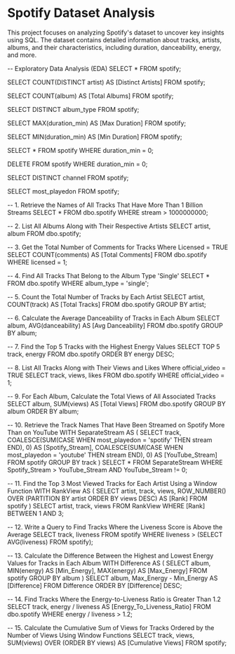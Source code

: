 # Spotify Dataset Analysis

This project focuses on analyzing Spotify's dataset to uncover key insights using SQL. The dataset contains detailed information about tracks, artists, albums, and their characteristics, including duration, danceability, energy, and more.

-- Exploratory Data Analysis (EDA)
SELECT * FROM spotify;

SELECT COUNT(DISTINCT artist) AS [Distinct Artists] FROM spotify;

SELECT COUNT(album) AS [Total Albums] FROM spotify;

SELECT DISTINCT album_type FROM spotify;

SELECT MAX(duration_min) AS [Max Duration] FROM spotify;

SELECT MIN(duration_min) AS [Min Duration] FROM spotify;

SELECT * 
FROM spotify
WHERE duration_min = 0;

DELETE FROM spotify
WHERE duration_min = 0;

SELECT DISTINCT channel FROM spotify;

SELECT most_playedon FROM spotify;

-- 1. Retrieve the Names of All Tracks That Have More Than 1 Billion Streams
SELECT * 
FROM dbo.spotify
WHERE stream > 1000000000;

-- 2. List All Albums Along with Their Respective Artists
SELECT artist, album 
FROM dbo.spotify;

-- 3. Get the Total Number of Comments for Tracks Where Licensed = TRUE
SELECT COUNT(comments) AS [Total Comments]
FROM dbo.spotify
WHERE licensed = 1;

-- 4. Find All Tracks That Belong to the Album Type 'Single'
SELECT * 
FROM dbo.spotify 
WHERE album_type = 'single';

-- 5. Count the Total Number of Tracks by Each Artist
SELECT artist, COUNT(track) AS [Total Tracks]
FROM dbo.spotify
GROUP BY artist;

-- 6. Calculate the Average Danceability of Tracks in Each Album
SELECT album, AVG(danceability) AS [Avg Danceability]
FROM dbo.spotify
GROUP BY album;

-- 7. Find the Top 5 Tracks with the Highest Energy Values
SELECT TOP 5 track, energy
FROM dbo.spotify
ORDER BY energy DESC;

-- 8. List All Tracks Along with Their Views and Likes Where official_video = TRUE
SELECT track, views, likes 
FROM dbo.spotify
WHERE official_video = 1;

-- 9. For Each Album, Calculate the Total Views of All Associated Tracks
SELECT album, SUM(views) AS [Total Views]
FROM dbo.spotify
GROUP BY album
ORDER BY album;

-- 10. Retrieve the Track Names That Have Been Streamed on Spotify More Than on YouTube
WITH SeparateStream AS (
    SELECT track,
           COALESCE(SUM(CASE WHEN most_playedon = 'spotify' THEN stream END), 0) AS [Spotify_Stream],
           COALESCE(SUM(CASE WHEN most_playedon = 'youtube' THEN stream END), 0) AS [YouTube_Stream]
    FROM spotify
    GROUP BY track
)
SELECT *
FROM SeparateStream 
WHERE Spotify_Stream > YouTube_Stream 
  AND YouTube_Stream != 0;

-- 11. Find the Top 3 Most Viewed Tracks for Each Artist Using a Window Function
WITH RankView AS (
    SELECT artist, 
           track,
           views,
           ROW_NUMBER() OVER (PARTITION BY artist ORDER BY views DESC) AS [Rank]
    FROM spotify
)
SELECT artist, track, views 
FROM RankView
WHERE [Rank] BETWEEN 1 AND 3;

-- 12. Write a Query to Find Tracks Where the Liveness Score is Above the Average
SELECT track, liveness
FROM spotify
WHERE liveness > (SELECT AVG(liveness) FROM spotify);

-- 13. Calculate the Difference Between the Highest and Lowest Energy Values for Tracks in Each Album
WITH Difference AS (
    SELECT album,
           MIN(energy) AS [Min_Energy],
           MAX(energy) AS [Max_Energy]
    FROM spotify
    GROUP BY album
)
SELECT album, Max_Energy - Min_Energy AS [Difference] 
FROM Difference
ORDER BY [Difference] DESC;

-- 14. Find Tracks Where the Energy-to-Liveness Ratio is Greater Than 1.2
SELECT track, 
       energy / liveness AS [Energy_To_Liveness_Ratio]
FROM dbo.spotify
WHERE energy / liveness > 1.2;

-- 15. Calculate the Cumulative Sum of Views for Tracks Ordered by the Number of Views Using Window Functions
SELECT track,
       views,
       SUM(views) OVER (ORDER BY views) AS [Cumulative Views]
FROM spotify;
